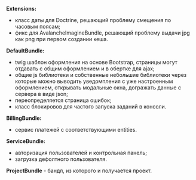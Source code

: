 **Extensions:**
* класс даты для Doctrine, решающий проблему смещения по часовым поясам;
* фикс для AvalancheImagineBundle, решающий проблему выдачи jpg как png при первом создании кеша.

**DefaultBundle:**
* twig шаблон оформления на основе Bootstrap, страницы могут отдавать с общим оформлением и в обертке для ajax;
* общие js библиотеки и собственные небольшие библиотеки через которые можно выводить уведомпления с уже настроенным оформлением, открывать модальные окна, догражать данные с сервера в виде json;
* переопределяется страница ошибок;
* класс блокировов для частого запуска заданий в консоли.


**BillingBundle:**
* сервис платежей с соответствующими entities.


**ServiceBundle:**
* авторизация пользователей и контрольная панель;
* загрузка дефолтного пользователя.


**ProjectBundle** - бандл, из которого и получается проект.
